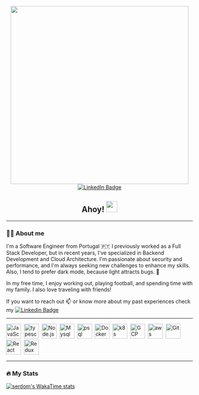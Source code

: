<div id="header" align="center">
  <img src="https://giphy.com/gifs/dommespace-domme-space-programador-qgQUggAC3Pfv687qPC" width="480"/>
</div>
<div id="badges" align="center">
  <a href="https://www.linkedin.com/in/sapdomingues/">
    <img src="https://img.shields.io/badge/LinkedIn-blue?style=for-the-badge&logo=linkedin&logoColor=white" alt="LinkedIn Badge"/>
  </a>
</div>
<div align="center">
   <img src="https://komarev.com/ghpvc/?username=sergio-domingues&style=for-the-badge&color=blue" alt=""/>
</div>
<h2  align="center">
  Ahoy!
  <img src="https://media.giphy.com/media/hvRJCLFzcasrR4ia7z/giphy.gif" width="30px"/>
</h2>

---

### 👨‍💻 About me

I'm a Software Engineer from Portugal 🇵🇹 I previously worked as a Full Stack Developer, but in recent years, I've specialized in Backend Development and Cloud Architecture. I'm passionate about security and performance, and I'm always seeking new challenges to enhance my skills. Also, I tend to prefer dark mode, because light attracts bugs. 🐛

In my free time, I enjoy working out, playing football, and spending time with my family. I also love traveling with friends!

If you want to reach out :mailbox: or know more about my past experiences check my [![Linkedin Badge](https://img.shields.io/badge/-sapdomingues-blue?style=flat&logo=Linkedin&logoColor=white)](https://www.linkedin.com/in/sapdomingues/)

---

<div>
  <img src="https://cdn.jsdelivr.net/gh/devicons/devicon@latest/icons/javascript/javascript-original.svg" title="JavaScript" alt="JavaScript" width="40" height="40"/>&nbsp;
  <img src="https://cdn.jsdelivr.net/gh/devicons/devicon@latest/icons/typescript/typescript-original.svg" title="typescript" alt="typescript" width="40" height="40"/>&nbsp;
  <img src="https://cdn.jsdelivr.net/gh/devicons/devicon@latest/icons/nodejs/nodejs-original-wordmark.svg" title="Node.js" alt="Node.js" width="40" height="40"/>&nbsp;
  <img src="https://cdn.jsdelivr.net/gh/devicons/devicon@latest/icons/mysql/mysql-original.svg" title="Mysql" alt="Mysql" width="40" height="40"/>&nbsp;
  <img src="https://cdn.jsdelivr.net/gh/devicons/devicon@latest/icons/postgresql/postgresql-original.svg" title="psql" alt="psql" width="40" height="40"/>&nbsp;
  <img src="https://cdn.jsdelivr.net/gh/devicons/devicon@latest/icons/docker/docker-original-wordmark.svg" title="Docker" alt="Docker" width="40" height="40"/>&nbsp;
  <img src="https://cdn.jsdelivr.net/gh/devicons/devicon@latest/icons/kubernetes/kubernetes-original-wordmark.svg" title="k8s" alt="k8s" width="40" height="40"/>&nbsp;
  <img src="https://cdn.jsdelivr.net/gh/devicons/devicon@latest/icons/googlecloud/googlecloud-original.svg" title="GCP" alt="GCP" width="40" height="40"/>&nbsp;
  <img src="https://cdn.jsdelivr.net/gh/devicons/devicon@latest/icons/amazonwebservices/amazonwebservices-original-wordmark.svg" title="aws" alt="aws" width="40" height="40"/>&nbsp;  
  <img src="https://cdn.jsdelivr.net/gh/devicons/devicon@latest/icons/git/git-original-wordmark.svg" title="Git" alt="Git" width="40" height="40"/>
  <img src="https://cdn.jsdelivr.net/gh/devicons/devicon@latest/icons/react/react-original-wordmark.svg" title="React" alt="React" width="40" height="40"/>&nbsp;
  <img src="https://cdn.jsdelivr.net/gh/devicons/devicon@latest/icons/redux/redux-original.svg" title="Redux" alt="Redux " width="40" height="40"/>&nbsp;

</div>

---

### :fire: My Stats

[![serdom's WakaTime stats](https://github-readme-stats.vercel.app/api/wakatime?username=serdom&layout=compact)](https://github.com/anuraghazra/github-readme-stats)
